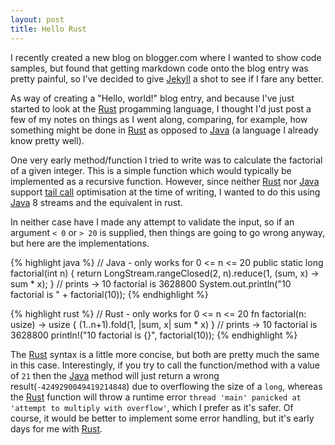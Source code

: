 ```yaml
---
layout: post
title: Hello Rust
---
```

I recently created a new blog on blogger.com where I wanted to show code samples, but found that getting markdown code onto the blog entry was pretty painful, so I've decided to give [Jekyll][1] a shot to see if I fare any better.

As way of creating a "Hello, world!" blog entry, and because I've just started to look at the [Rust][2] progamming language, I thought I'd just post a few of my notes on things as I went along, comparing, for example, how something might be done in [Rust][2] as opposed to [Java][3] (a language I already know pretty well).

One very early method/function I tried to write was to calculate the factorial of a given integer. This is a simple function which would typically be implemented as a recursive function. However, since neither [Rust][2] nor [Java][3] support [tail call][4] optimisation at the time of writing, I wanted to do this using [Java][3] 8 streams and the equivalent in rust.

In neither case have I made any attempt to validate the input, so if an argument `< 0` or `> 20` is supplied, then things are going to go wrong anyway, but here are the implementations.

{% highlight java %}
// Java - only works for 0 <= n <= 20
public static long factorial(int n) {
    return LongStream.rangeClosed(2, n).reduce(1, (sum, x) -> sum * x);
}
// prints -> 10 factorial is 3628800 
System.out.println("10 factorial is " + factorial(10));
{% endhighlight %}

{% highlight rust %}
// Rust - only works for 0 <= n <= 20
fn factorial(n: usize) -> usize {
    (1..n+1).fold(1, |sum, x| sum * x)
}
// prints -> 10 factorial is 3628800 
println!("10 factorial is {}", factorial(10));
{% endhighlight %}

The [Rust][2] syntax is a little more concise, but both are pretty much the same in this case. Interestingly, if you try to call the function/method with a value of `21` then the [Java][3] method will just return a wrong result(`-4249290049419214848`) due to overflowing the size of a `long`, whereas the [Rust][2] function will throw a runtime error `thread 'main' panicked at 'attempt to multiply with overflow'`, which I prefer as it's safer. Of course, it would be better to implement some error handling, but it's early days for me with [Rust][2]. 


[1]: https://jekyllrb.com "Jekyll"

[2]: https://www.rust-lang.org "Rust"

[3]: http://openjdk.java.net "Java"

[4]: https://en.wikipedia.org/wiki/Tail_call "tail call"
